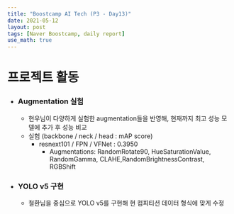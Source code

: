 ```yaml
---
title: "Boostcamp AI Tech (P3 - Day13)"
date: 2021-05-12
layout: post
tags: [Naver Boostcamp, daily report]
use_math: true
---
```


# 프로젝트 활동
* ### Augmentation 실험
    * 현우님이 다양하게 실험한 augmentation들을 반영해, 현재까지 최고 성능 모델에 추가 후 성능 비교
    * 실험 (backbone / neck / head : mAP score)
        * resnext101 / FPN / VFNet : 0.3950
            * Augmentations: RandomRotate90, HueSaturationValue, RandomGamma, CLAHE,RandomBrightnessContrast, RGBShift
* ### YOLO v5 구현
    * 철환님을 중심으로 YOLO v5를 구현해 현 컴피티션 데이터 형식에 맞게 수정